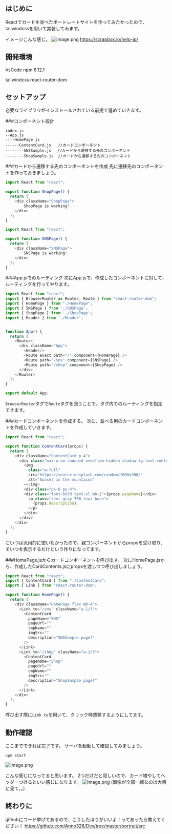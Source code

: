 ## はじめに
Reactでカードを並べたポートレートサイトを作ってみたかったので、tailwindcssを用いて実装してみます。

イメージこんな感じ。
![image.png](https://qiita-image-store.s3.ap-northeast-1.amazonaws.com/0/502798/7a5f18b4-fbea-c319-1e1d-544f08e5db72.png)
https://scrapbox.io/help-jp/

## 開発環境
VsCode
npm 6.12.1

tailwindcss
react-router-dom

## セットアップ
必要なライブラリがインストールされている前提で進めていきます。

###コンポーネント設計

```
index.js
--App.js
----HomePage.js
------ContentCard.js   //カードコンポーネント
--------SNSSample.js　 //カードから遷移する先のコンポーネント
--------ShopSample.js  //カードから遷移する先のコンポーネント
```

###カードから遷移する先のコンポーネントを作成
先に遷移先のコンポーネントを作っておきましょう。

```jsx:ShopPage.js
import React from "react";

export function ShopPage() {
  return (
    <div className="ShopPage">
        ShopPage is working!
    </div>
  );
}

```

```jsx:SNSPage.js
import React from "react";

export function SNSPage() {
  return (
    <div className="SNSPage">
        SNSPage is working!
    </div>
  );
}

```

###App.jsでのルーティング
次にApp.jsで、作成したコンポーネントに対して、ルーティングを行ってやります。

```jsx:App.js
import React from "react";
import { BrowserRouter as Router, Route } from "react-router-dom";
import { HomePage } from "./HomePage";
import { SNSPage } from './SNSPage';
import { ShopPage } from './ShopPage';
import { Header } from './Header';


function App() {
  return (
    <Router>
      <div className="App">
        <Header/>
        <Route exact path="/" component={HomePage} />
        <Route path="/sns" component={SNSPage} />
        <Route path="/shop" component={ShopPage} />
      </div>
    </Router>
  );
}

export default App;

```

`BrowserRouter`タグで`Route`タグを囲うことで、タグ内でのルーティングを指定できます。

###カードコンポーネントを作成する。
次に、並べる用のカードコンポーネントを作成していきます。

```jsx:ContentCard.js
import React from "react";

export function ContentCard(props) {
  return (
    <div className="ContentCard p-4">
      <div class="max-w-sm rounded overflow-hidden shadow-lg text-center">
        <img
          class="w-full"
          src="https://source.unsplash.com/random/1600x900/"
          alt="Sunset in the mountains"
        ></img>
        <div class="px-6 py-4">
        <div class="font-bold text-xl mb-2">{props.pageName}</div>
          <p class="text-gray-700 text-base">
            {props.description}
          </p>
        </div>
      </div>
    </div>
  );
}

```

こいつは汎用的に使いたかったので、親コンポーネントからpropsを受け取り、そいつを表示するだけという作りになってます。

###HomePage.jsからカードコンポーネントを呼び出す。
次にHomePage.jsから、作成したCardContents.jsにpropsを渡しつつ呼び出しましょう。

```jsx:HomePage.js
import React from "react";
import { ContentCard } from "./ContentCard";
import { Link } from "react-router-dom";

export function HomePage() {
  return (
    <div className="HomePage flex mb-4">
      <Link to="/sns" className="w-1/3">
        <ContentCard
          pageName="SNS"
          pageUrl=""
          cmpName=""
          imgSrc=""
          description="SNSSample page!"
        />
      </Link>
      <Link to="/shop" className="w-1/3">
        <ContentCard
          pageName="Shop"
          pageUrl=""
          cmpName=""
          imgSrc=""
          description="ShopSample page!"
        />
      </Link>
    </div>
  );
}

```

呼び出す際に`Link to`を用いて、クリック時遷移するようにしてます。

## 動作確認
ここまでできれば完了です。
サーバを起動して確認してみましょう。

```
npm start
```

![image.png](https://qiita-image-store.s3.ap-northeast-1.amazonaws.com/0/502798/5500fcf4-c172-75ae-5741-1d9683f93e4a.png)

こんな感じになってると思います。
2つだけだと寂しいので、カード増やしてヘッダーつけるといい感じになります。
![image.png](https://qiita-image-store.s3.ap-northeast-1.amazonaws.com/0/502798/46b00403-fa70-1445-c707-01a085e7c708.png)
(画像が全部一緒なのは大目に見て。。)

## 終わりに
githubにコード挙げてあるので、こうしたほうがいいよ！ってあったら教えてください！
https://github.com/Anno328/Dev/tree/master/portrait/src